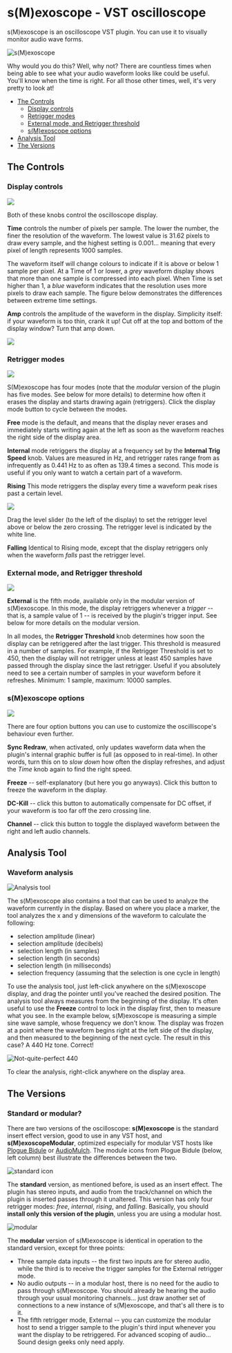 # s(M)exoscope - VST oscilloscope

s(M)exoscope is an oscilloscope VST plugin. You can use it to visually monitor audio wave forms.

![s(M)exoscope](oscilloscope_85.png)

Why would you do this? Well, why not? There are countless times when being able to see what your audio waveform looks like could be useful. You'll know when the time is right. For all those other times, well, it's very pretty to look at!

- [The Controls](#the-controls)
	- [Display controls](#display-controls)
	- [Retrigger modes](#retrigger-modes)
	- [External mode, and Retrigger threshold](#external-mode-and-retrigger-threshold)
	- [s(M)exoscope options](#smexoscope-options)
- [Analysis Tool](#analysis-tool)
- [The Versions](#the-versions)

## The Controls

### Display controls

![](oscilloscope_display.png)

Both of these knobs control the oscilloscope display.

**Time** controls the number of pixels per sample. The lower the number, the finer the resolution of the waveform. The lowest value is 31.62 pixels to draw every sample, and the highest setting is 0.001... meaning that every pixel of length represents 1000 samples.

The waveform itself will change colours to indicate if it is above or below 1 sample per pixel. At a Time of 1 or lower, a *grey* waveform display shows that more than one sample is compressed into each pixel. When Time is set higher than 1, a *blue* waveform indicates that the resolution uses more pixels to draw each sample. The figure below demonstrates the differences between extreme time settings.

**Amp** controls the amplitude of the waveform in the display. Simplicity itself: if your waveform is too thin, crank it up! Cut off at the top and bottom of the display window? Turn that amp down.

![](time_comp.png)

### Retrigger modes

![](oscilloscope_trigmode.png)

S(M)exoscope has four modes (note that the *modular* version of the plugin has five modes. See below for more details) to determine how often it erases the display and starts drawing again (retriggers). Click the display mode button to cycle between the modes.

**Free** mode is the default, and means that the display never erases and immediately starts writing again at the left as soon as the waveform reaches the right side of the display area.

**Internal** mode retriggers the display at a frequency set by the **Internal Trig Speed** knob. Values are measured in Hz, and retrigger rates range from as infrequently as 0.441 Hz to as often as 139.4 times a second. This mode is useful if you only want to watch a certain part of a waveform.

**Rising** This mode retriggers the display every time a waveform peak rises past a certain level.

![](osc_retrig_level.png)

Drag the level slider (to the left of the display) to set the retrigger level above or below the zero crossing. The retrigger level is indicated by the white line.

**Falling** Identical to Rising mode, except that the display retriggers only when the waveform *falls* past the retrigger level.

### External mode, and Retrigger threshold
	
![](oscilloscope_extmode.png)

**External** is the fifth mode, available only in the modular version of s(M)exoscope. In this mode, the display retriggers whenever a *trigger* -- that is, a sample value of 1 -- is received by the plugin's trigger input. See below for more details on the modular version. 

In all modes, the **Retrigger Threshold** knob determines how soon the display can be retriggered after the last trigger. This threshold is measured in a number of samples. For example, if the Retrigger Threshold is set to 450, then the display will not retrigger unless at least 450 samples have passed through the display since the last retrigger. Useful if you absolutely need to see a certain number of samples in your waveform before it refreshes. Minimum: 1 sample, maximum: 10000 samples.

### s(M)exoscope options

![](oscilloscope_options.png)

There are four option buttons you can use to customize the oscilliscope's behaviour even further.

**Sync Redraw**, when activated, only updates waveform data when the plugin's internal graphic buffer is full (as opposed to in real-time). In other words, turn this on to *slow down* how often the display refreshes, and adjust the *Time* knob again to find the right speed.

**Freeze** -- self-explanatory (but here you go anyways). Click this button to freeze the waveform in the display.

**DC-Kill** -- click this button to automatically compensate for DC offset, if your waveform is too far off the zero crossing line.

**Channel** -- click this button to toggle the displayed waveform between the right and left audio channels.

## Analysis Tool

### Waveform analysis

![Analysis tool](analyze1.png)

The s(M)exoscope also contains a tool that can be used to analyze the waveform currently in the display. Based on where you place a marker, the tool analyzes the x and y dimensions of the waveform to calculate the following:

- selection amplitude (linear)
- selection amplitude (decibels)
- selection length (in samples)
- selection length (in seconds)
- selection length (in milliseconds)
- selection frequency (assuming that the selection is one cycle in length)

To use the analysis tool, just left-click anywhere on the s(M)exoscope display, and drag the pointer until you've reached the desired position. The analysis tool always measures from the beginning of the display. It's often useful to use the **Freeze** control to lock in the display first, then to measure what you see. In the example below, s(M)exoscope is measuring a simple sine wave sample, whose frequency we don't know. The display was frozen at a point where the waveform begins right at the left side of the display, and then measured to the beginning of the next cycle. The result in this case? A 440 Hz tone. Correct!

![Not-quite-perfect 440](analyze2.png)

To clear the analysis, right-click anywhere on the display area.

## The Versions

### Standard or modular?

There are two versions of the oscilloscope: **s(M)exoscope** is the standard insert effect version, good to use in any VST host, and **s(M)exoscopeModular**, optimized especially for modular VST hosts like [Plogue Bidule](http://www.plogue.com/bidule/) or [AudioMulch](http://www.audiomulch.com/). The module icons from Plogue Bidule (below, left column) best illustrate the differences between the two.

![standard icon](bidule_std.png)

The **standard** version, as mentioned before, is used as an insert effect. The plugin has stereo inputs, and audio from the track/channel on which the plugin is inserted passes through it unaltered. This version has only four retrigger modes: *free*, *internal*, *rising*, and *falling*. Basically, you should **install only this version of the plugin**, unless you are using a modular host.

![modular ](bidule_mod.png)

The **modular** version of s(M)exoscope is identical in operation to the standard version, except for three points:

- Three sample data inputs -- the first two inputs are for stereo audio, while the third is to receive the trigger samples for the External retrigger mode.
- No audio outputs -- in a modular host, there is no need for the audio to pass through s(M)exoscope. You should already be hearing the audio through your usual monitoring channels... just draw another set of connections to a new instance of s(M)exoscope, and that's all there is to it.
- The fifth retrigger mode, External -- you can customize the modular host to send a trigger sample to the plugin's third input whenever you want the display to be retriggered. For advanced scoping of audio... Sound design geeks only need apply.
